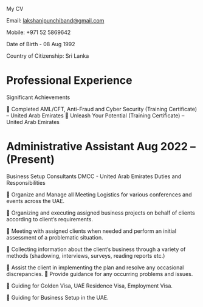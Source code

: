 My CV

Email: lakshanipunchiband@gmail.com

Mobile: +971 52 5869642

Date of Birth - 08 Aug 1992

Country of Citizenship: Sri Lanka

 # Professional Experience

Significant Achievements

 Completed AML/CFT, Anti-Fraud and Cyber Security (Training Certificate) – United Arab Emirates
 Unleash Your Potential (Training Certificate) – United Arab Emirates


# Administrative Assistant Aug 2022 – (Present)
Business Setup Consultants DMCC - United Arab Emirates
Duties and Responsibilities

 Organize and Manage all Meeting Logistics for various conferences and events across the UAE.

 Organizing and executing assigned business projects on behalf of clients according to client’s
requirements.

 Meeting with assigned clients when needed and perform an initial assessment of a problematic
situation.

 Collecting information about the client’s business through a variety of methods (shadowing,
interviews, surveys, reading reports etc.)

 Assist the client in implementing the plan and resolve any occasional discrepancies.
 Provide guidance for any occurring problems and issues.

 Guiding for Golden Visa, UAE Residence Visa, Employment Visa.

 Guiding for Business Setup in the UAE.






